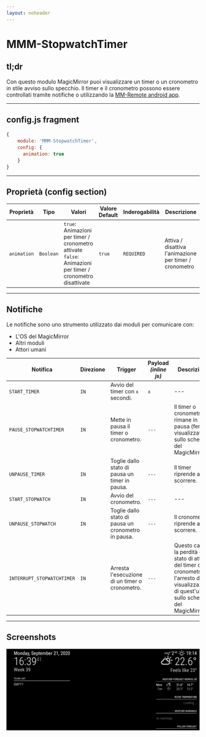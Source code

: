 ```yaml
---
layout: noheader
---
```


# MMM-StopwatchTimer

## tl;dr

Con questo modulo MagicMirror puoi visualizzare un timer o un cronometro in stile avviso sullo specchio. Il timer e il cronometro possono essere controllati tramite notifiche o utilizzando la [MM-Remote android app](https://github.com/Klettner/MM-Remote).

---

## config.js fragment

```js
{
    module: 'MMM-StopwatchTimer',
    config: {
      animation: true
    }
}
```

---

## Proprietà (config section)

| Proprietà   | Tipo      | Valori                                                                                                         | Valore Default | Inderogabilità | Descrizione                                            |
| ----------- | --------- | -------------------------------------------------------------------------------------------------------------- | -------------- | -------------- | ------------------------------------------------------ |
| `animation` | `Boolean` | `true`: Animazioni per timer / cronometro attivate <br> `false`: Animazioni per timer / cronometro disattivate | `true`         | `REQUIRED`     | Attiva / disattiva l'animazione per timer / cronometro |

---

## Notifiche

Le notifiche sono uno strumento utilizzato dai moduli per comunicare con:

- L'OS del MagicMirror
- Altri moduli
- Attori umani

| Notifica                   | Direzione | Trigger                                             | Payload _(inline js)_ | Descrizione                                                                                                                                             |
| -------------------------- | --------- | --------------------------------------------------- | --------------------- | ------------------------------------------------------------------------------------------------------------------------------------------------------- |
| `START_TIMER`              | `IN`      | Avvio del timer con `x` secondi.                    | `x`                   | ---                                                                                                                                                     |
| `PAUSE_STOPWATCHTIMER`     | `IN`      | Mette in pausa il timer o cronometro.               | `---`                 | Il timer o cronometro rimane in pausa (fermo) visualizzato sullo schermo del MagicMirror.                                                               |
| `UNPAUSE_TIMER`            | `IN`      | Toglie dallo stato di pausa un timer in pausa.      | `---`                 | Il timer riprende a scorrere.                                                                                                                           |
| `START_STOPWATCH`          | `IN`      | Avvio del cronometro.                               | `---`                 | ---                                                                                                                                                     |
| `UNPAUSE_STOPWATCH`        | `IN`      | Toglie dallo stato di pausa un cronometro in pausa. | `---`                 | Il cronometro riprende a scorrere.                                                                                                                      |
| `INTERRUPT_STOPWATCHTIMER` | `IN`      | Arresta l'esecuzione di un timer o cronometro.      | `---`                 | Questo causa la perdità dello stato di attività del timer o cronometro e l'arresto della visualizzazione di quest'ultimo sullo schermo del MagicMirror. |

---

## Screenshots

![Timer.gif](../../../assets/MMM-StopwatchTimer/Timer.gif)
